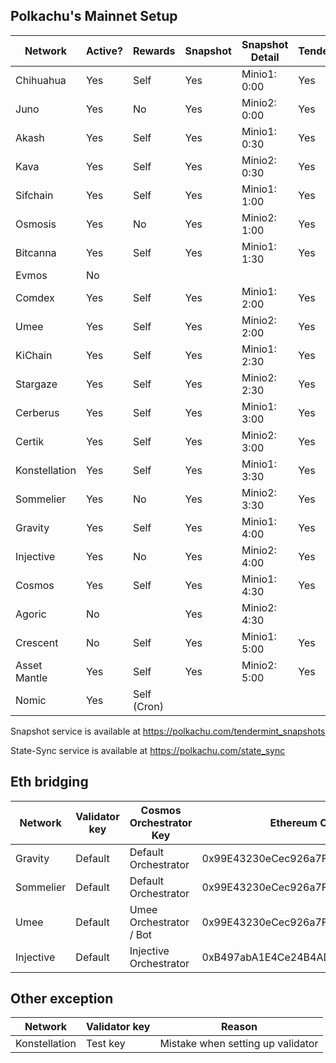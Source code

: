 ## Polkachu's Mainnet Setup

| Network       | Active? | Rewards     | Snapshot | Snapshot Detail | Tenderduty | RPC | State Sync | Backup Server | Restake   | Name | Port |
| ------------- | ------- | ----------- | -------- | --------------- | ---------- | --- | ---------- | ------------- | --------- | ---- | ---- |
| Chihuahua     | Yes     | Self        | Yes      | Minio1: 0:00    | Yes        | Yes | Yes        | Yes           | Yes       | Yes  |      |
| Juno          | Yes     | No          | Yes      | Minio2: 0:00    | Yes        | Yes | Yes        | Yes           | Yes (x)   | Yes  |      |
| Akash         | Yes     | Self        | Yes      | Minio1: 0:30    | Yes        | Yes | NOOOOOO!   | Yes           | Yes       | Yes  | 28   |
| Kava          | Yes     | Self        | Yes      | Minio2: 0:30    | Yes        | Yes | Yes        | Yes           | Yes       | Yes  |      |
| Sifchain      | Yes     | Self        | Yes      | Minio1: 1:00    | Yes        | Yes | Yes        | Yes           | Yes       | Yes  |      |
| Osmosis       | Yes     | No          | Yes      | Minio2: 1:00    | Yes        | Yes | Yes        | Yes           | Yes (x??) | Yes  |      |
| Bitcanna      | Yes     | Self        | Yes      | Minio1: 1:30    | Yes        | Yes | Yes        | Yes           | Yes       | Yes  |      |
| Evmos         | No      |             |          |                 |            |     |            |               | Yes       |      |      |
| Comdex        | Yes     | Self        | Yes      | Minio1: 2:00    | Yes        | Yes | Yes        | Yes           | Yes       | Yes  | 31   |
| Umee          | Yes     | Self        | Yes      | Minio2: 2:00    | Yes        | Yes | Yes        | Yes           | Yes (x)   | Yes  |      |
| KiChain       | Yes     | Self        | Yes      | Minio1: 2:30    | Yes        | Yes | Yes        | Yes           | Yes       | Yes  |      |
| Stargaze      | Yes     | Self        | Yes      | Minio2: 2:30    | Yes        | Yes | Yes        | Yes           | Yes (x)   | Yes  |      |
| Cerberus      | Yes     | Self        | Yes      | Minio1: 3:00    | Yes        | Yes | Yes        | Yes           | Yes (x)   | Yes  |      |
| Certik        | Yes     | Self        | Yes      | Minio2: 3:00    | Yes        | Yes | Yes        | Yes           |           | Yes  |      |
| Konstellation | Yes     | Self        | Yes      | Minio1: 3:30    | Yes        | Yes | Yes        | Yes           | Yes       | Yes  |      |
| Sommelier     | Yes     | No          | Yes      | Minio2: 3:30    | Yes        | Yes | Yes        | Yes           | Yes       | Yes  |      |
| Gravity       | Yes     | Self        | Yes      | Minio1: 4:00    | Yes        | Yes | Yes        | Yes           | Yes (x)   | Yes  |      |
| Injective     | Yes     | No          | Yes      | Minio2: 4:00    | Yes        | Yes | Yes        | Yes           |           | No   |      |
| Cosmos        | Yes     | Self        | Yes      | Minio1: 4:30    | Yes        | Yes | Yes        | Yes           | Yes (x)   | Yes  |      |
| Agoric        | No      |             | Yes      | Minio2: 4:30    |            |     |            |               |           | N/A  |      |
| Crescent      | No      | Self        | Yes      | Minio1: 5:00    | Yes        | Yes | Yes        | Yes           |           | Yes  |      |
| Asset Mantle  | Yes     | Self        | Yes      | Minio2: 5:00    | Yes        | Yes | Yes        | Yes           | Yes (x)   | Yes  | 46   |
| Nomic         | Yes     | Self (Cron) |          |                 |            |     |            |               |           | N/A  |      |

Snapshot service is available at https://polkachu.com/tendermint_snapshots

State-Sync service is available at https://polkachu.com/state_sync

## Eth bridging

| Network   | Validator key | Cosmos Orchestrator Key | Ethereum Orchestrator Key                  |
| --------- | ------------- | ----------------------- | ------------------------------------------ |
| Gravity   | Default       | Default Orchestrator    | 0x99E43230eCec926a7FFc2E4CD22153494D5a84a3 |
| Sommelier | Default       | Default Orchestrator    | 0x99E43230eCec926a7FFc2E4CD22153494D5a84a3 |
| Umee      | Default       | Umee Orchestrator / Bot | 0x99E43230eCec926a7FFc2E4CD22153494D5a84a3 |
| Injective | Default       | Injective Orchestrator  | 0xB497abA1E4Ce24B4ADc2E16Ded30387042B881B7 |

## Other exception

| Network       | Validator key | Reason                            |
| ------------- | ------------- | --------------------------------- |
| Konstellation | Test key      | Mistake when setting up validator |
